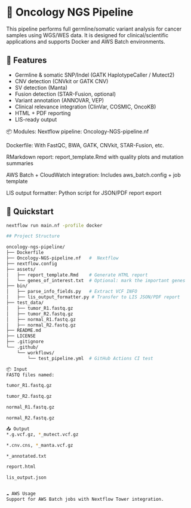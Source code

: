 # 🧬 Oncology NGS Pipeline

This pipeline performs full germline/somatic variant analysis for cancer samples using WGS/WES data. It is designed for clinical/scientific applications and supports Docker and AWS Batch environments.

## 🧪 Features
- Germline & somatic SNP/Indel (GATK HaplotypeCaller / Mutect2)
- CNV detection (CNVkit or GATK CNV)
- SV detection (Manta)
- Fusion detection (STAR-Fusion, optional)
- Variant annotation (ANNOVAR, VEP)
- Clinical relevance integration (ClinVar, COSMIC, OncoKB)
- HTML + PDF reporting
- LIS-ready output

📦 Modules:
Nextflow pipeline: Oncology-NGS-pipeline.nf

Dockerfile: With FastQC, BWA, GATK, CNVkit, STAR-Fusion, etc.

RMarkdown report: report_template.Rmd with quality plots and mutation summaries

AWS Batch + CloudWatch integration: Includes aws_batch.config + job template

LIS output formatter: Python script for JSON/PDF report export

## 🚀 Quickstart
```bash
nextflow run main.nf -profile docker

## Project Structure

oncology-ngs-pipeline/
├── Dockerfile
├── Oncology-NGS-pipeline.nf   #  Nextflow 
├── nextflow.config
├── assets/
│   ├── report_template.Rmd    # Generate HTML report
│   └── genes_of_interest.txt  # Optional: mark the important genes
├── bin/
│   ├── parse_info_fields.py   # Extract VCF INFO 
│   ├── lis_output_formatter.py # Transfer to LIS JSON/PDF report
├── test_data/
│   ├── tumor_R1.fastq.gz
│   ├── tumor_R2.fastq.gz
│   ├── normal_R1.fastq.gz
│   ├── normal_R2.fastq.gz
├── README.md
├── LICENSE
├── .gitignore
└── .github/
    └── workflows/
        └── test_pipeline.yml  # GitHub Actions CI test

📦 Input
FASTQ files named:

tumor_R1.fastq.gz

tumor_R2.fastq.gz

normal_R1.fastq.gz

normal_R2.fastq.gz

📤 Output
*.g.vcf.gz, *_mutect.vcf.gz

*.cnv.cns, *_manta.vcf.gz

*_annotated.txt

report.html

lis_output.json


☁️ AWS Usage
Support for AWS Batch jobs with Nextflow Tower integration.



